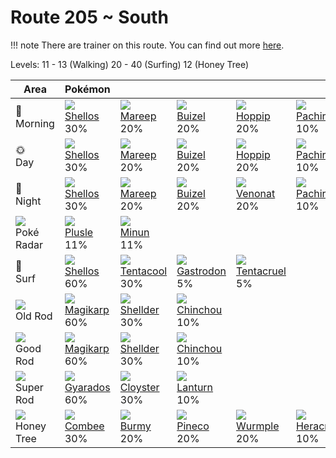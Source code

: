 # Route 205 ~ South

!!! note
    There are trainer on this route. You can find out more [here](/trainer_changes/route_205__south/).

Levels: 11 - 13 (Walking) 20 - 40 (Surfing) 12 (Honey Tree)

Area                           | Pokémon                          | &nbsp;                           | &nbsp;                           | &nbsp;                           | &nbsp;                           
---                            | ---                              | ---                              | ---                              | ---                              | ---                              
🌅<br>Morning                   | ![][422]<br> [Shellos]<br> 30%  | ![][179]<br> [Mareep]<br> 20%   | ![][418]<br> [Buizel]<br> 20%   | ![][187]<br> [Hoppip]<br> 20%   | ![][417]<br> [Pachirisu]<br> 10%
🌞<br>Day                       | ![][422]<br> [Shellos]<br> 30%  | ![][179]<br> [Mareep]<br> 20%   | ![][418]<br> [Buizel]<br> 20%   | ![][187]<br> [Hoppip]<br> 20%   | ![][417]<br> [Pachirisu]<br> 10%
🌙<br>Night                     | ![][422]<br> [Shellos]<br> 30%  | ![][179]<br> [Mareep]<br> 20%   | ![][418]<br> [Buizel]<br> 20%   | ![][048]<br> [Venonat]<br> 20%  | ![][417]<br> [Pachirisu]<br> 10%
![][poke-radar]<br> Poké Radar | ![][311]<br> [Plusle]<br> 11%   | ![][312]<br> [Minun]<br> 11%    
🌊<br> Surf                     | ![][422]<br> [Shellos]<br> 60%  | ![][072]<br> [Tentacool]<br> 30%| ![][423]<br> [Gastrodon]<br> 5% | ![][073]<br> [Tentacruel]<br> 5%
![][old-rod]<br> Old Rod       | ![][129]<br> [Magikarp]<br> 60% | ![][090]<br> [Shellder]<br> 30% | ![][170]<br> [Chinchou]<br> 10% 
![][good-rod]<br> Good Rod     | ![][129]<br> [Magikarp]<br> 60% | ![][090]<br> [Shellder]<br> 30% | ![][170]<br> [Chinchou]<br> 10% 
![][super-rod]<br> Super Rod   | ![][130]<br> [Gyarados]<br> 60% | ![][091]<br> [Cloyster]<br> 30% | ![][171]<br> [Lanturn]<br> 10%  
![][honey]<br> Honey Tree      | ![][415]<br> [Combee]<br> 30%   | ![][412]<br> [Burmy]<br> 20%    | ![][204]<br> [Pineco]<br> 20%   | ![][265]<br> [Wurmple]<br> 20%  | ![][214]<br> [Heracross]<br> 10%


[Venonat]: /pokemon_changes/048/
[Tentacool]: /pokemon_changes/072/
[Tentacruel]: /pokemon_changes/073/
[Shellder]: /pokemon_changes/090/
[Cloyster]: /pokemon_changes/091/
[Magikarp]: /pokemon_changes/129/
[Gyarados]: /pokemon_changes/130/
[Chinchou]: /pokemon_changes/170/
[Lanturn]: /pokemon_changes/171/
[Mareep]: /pokemon_changes/179/
[Hoppip]: /pokemon_changes/187/
[Pineco]: /pokemon_changes/204/
[Heracross]: /pokemon_changes/214/
[Wurmple]: /pokemon_changes/265/
[Plusle]: /pokemon_changes/311/
[Minun]: /pokemon_changes/312/
[Burmy]: /pokemon_changes/412/
[Combee]: /pokemon_changes/415/
[Pachirisu]: /pokemon_changes/417/
[Buizel]: /pokemon_changes/418/
[Shellos]: /pokemon_changes/422/
[Gastrodon]: /pokemon_changes/423/
[good-rod]: /img/items/good-rod.png
[honey]: /img/items/honey.png
[old-rod]: /img/items/old-rod.png
[poke-radar]: /img/items/poke-radar.png
[super-rod]: /img/items/super-rod.png
[048]: /img/pokemon/048.png
[072]: /img/pokemon/072.png
[073]: /img/pokemon/073.png
[090]: /img/pokemon/090.png
[091]: /img/pokemon/091.png
[129]: /img/pokemon/129.png
[130]: /img/pokemon/130.png
[170]: /img/pokemon/170.png
[171]: /img/pokemon/171.png
[179]: /img/pokemon/179.png
[187]: /img/pokemon/187.png
[204]: /img/pokemon/204.png
[214]: /img/pokemon/214.png
[265]: /img/pokemon/265.png
[311]: /img/pokemon/311.png
[312]: /img/pokemon/312.png
[412]: /img/pokemon/412.png
[415]: /img/pokemon/415.png
[417]: /img/pokemon/417.png
[418]: /img/pokemon/418.png
[422]: /img/pokemon/422.png
[423]: /img/pokemon/423.png
